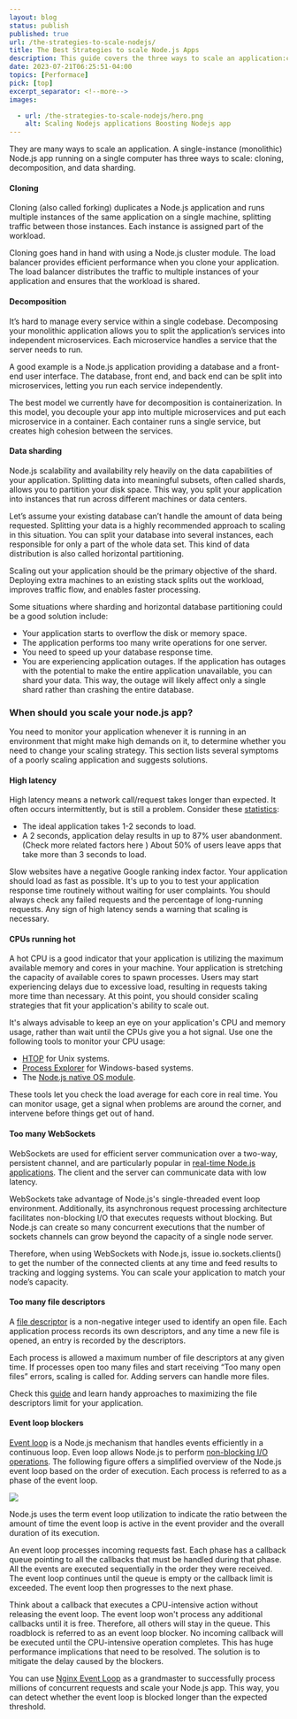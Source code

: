 ```yaml
---
layout: blog
status: publish
published: true
url: /the-strategies-to-scale-nodejs/
title: The Best Strategies to scale Node.js Apps
description: This guide covers the three ways to scale an application:cloning, decomposition, and data sharding.
date: 2023-07-21T06:25:51-04:00
topics: [Performace]
pick: [top]
excerpt_separator: <!--more-->
images:

  - url: /the-strategies-to-scale-nodejs/hero.png
    alt: Scaling Nodejs applications Boosting Nodejs app
---
```

They are many ways to scale an application. A single-instance (monolithic) Node.js app running on a single computer has three ways to scale: cloning, decomposition, and data sharding.
<!--more-->

#### Cloning

Cloning (also called forking) duplicates a Node.js application and runs multiple instances of the same application on a single machine, splitting traffic between those instances. Each instance is assigned part of the 
workload.

Cloning goes hand in hand with using a Node.js cluster module. The load balancer provides efficient performance when you clone your application. The load balancer distributes the traffic to multiple instances of your application and ensures that the workload is shared.

#### Decomposition

It’s hard to manage every service within a single codebase. Decomposing your monolithic application allows you to split the application’s services into independent microservices. Each microservice handles a service that the server needs to run.

A good example is a Node.js application providing a database and a front-end user interface. The database, front end, and back end can be split into microservices, letting you run each service independently.

The best model we currently have for decomposition is containerization. In this model, you decouple your app into multiple microservices and put each microservice in a container. Each container runs a single service, but creates high cohesion between the services.

#### Data sharding

Node.js scalability and availability rely heavily on the data capabilities of your application. Splitting data into meaningful subsets, often called shards, allows you to partition your disk space. This way, you split your application into instances that run across different machines or data centers.

Let’s assume your existing database can’t handle the amount of data being requested. Splitting your data is a highly recommended approach to scaling in this situation. You can split your database into several instances, each responsible for only a part of the whole data set. This kind of data distribution is also called horizontal partitioning.

Scaling out your application should be the primary objective of the shard. Deploying extra machines to an existing stack splits out the workload, improves traffic flow, and enables faster processing.

Some situations where sharding and horizontal database partitioning could be a good solution include:

- Your application starts to overflow the disk or memory space.
- The application performs too many write operations for one server.
- You need to speed up your database response time.
- You are experiencing application outages. If the application has outages with the potential to make the entire application unavailable, you can shard your data. This way, the outage will likely affect only a single shard rather than crashing the entire database.

### When should you scale your node.js app?

You need to monitor your application whenever it is running in an environment that might make high demands on it, to determine whether you need to change your scaling strategy. This section lists several symptoms of a poorly scaling application and suggests solutions.

#### High latency

High latency means a network call/request takes longer than expected. It often occurs intermittently, but is still a problem. Consider these [statistics](https://www.hobo-web.co.uk/your-website-design-should-load-in-4-seconds/#:~:text=The):

- The ideal application takes 1-2 seconds to load.
- A 2 seconds, application delay results in up to 87% user abandonment. (Check more related factors here ) About 50% of users leave apps that take more than 3 seconds to load.

Slow websites have a negative Google ranking index factor. Your application should load as fast as possible. It's up to you to test your application response time routinely without waiting for user complaints. You should always check any failed requests and the percentage of long-running requests. Any sign of high latency sends a warning that scaling is necessary.

#### CPUs running hot

A hot CPU is a good indicator that your application is utilizing the maximum available memory and cores in your machine. Your application is stretching the capacity of available cores to spawn processes. Users may start experiencing delays due to excessive load, resulting in requests taking more time than necessary. At this point, you should consider scaling strategies that fit your application's ability to scale out.

It's always advisable to keep an eye on your application's CPU and memory usage, rather than wait until the CPUs give you a hot signal. Use one the following tools to monitor your CPU usage:

- [HTOP](https://htop.dev/) for Unix systems.
- [Process Explorer](https://learn.microsoft.com/en-us/sysinternals/downloads/process-explorer) for Windows-based systems.
- The [Node.js native OS module](https://nodejs.org/api/os.html#os).

These tools let you check the load average for each core in real time. You can monitor usage, get a signal when problems are around the corner, and intervene before things get out of hand.

#### Too many WebSockets

WebSockets are used for efficient server communication over a two-way, persistent channel, and are particularly popular in  [real-time Node.js applications](https://www.simform.com/blog/build-real-time-apps-node-js/). The client and the server can communicate data with low latency.

WebSockets take advantage of Node.js's single-threaded event loop environment. Additionally, its asynchronous request processing architecture facilitates non-blocking I/O that executes requests without blocking. But Node.js can create so many concurrent executions that the number of sockets channels can grow beyond the capacity of a single node server.

Therefore, when using WebSockets with Node.js, issue io.sockets.clients() to get the number of the connected clients at any time and feed results to tracking and logging systems. You can scale your application to match your node’s capacity.

#### Too many file descriptors

A [file descriptor](https://nodejs.dev/en/learn/working-with-file-descriptors-in-nodejs/) is a non-negative integer used to identify an open file. Each application process records its own descriptors, and any time a new file is opened, an entry is recorded by the descriptors.

Each process is allowed a maximum number of file descriptors at any given time. If processes open too many files and start receiving “Too many open files” errors, scaling is called for. Adding servers can handle more files.

Check this [guide](http://woshub.com/too-many-open-files-error-linux/#:~:text=It%20means%20that%20a%20process,the%20values%20are%20rather%20small.) and learn handy approaches to maximizing the file descriptors limit for your application.

#### Event loop blockers

[Event loop](https://nodejs.org/ru/docs/guides/event-loop-timers-and-nexttick/) is a Node.js mechanism that handles events efficiently in a continuous loop. Even loop allows Node.js to perform [non-blocking I/O operations](https://nodejs.org/en/docs/guides/blocking-vs-non-blocking/). The following figure offers a simplified overview of the Node.js event loop based on the order of execution. Each process is referred to as a phase of the event loop.

![](/the-strategies-to-scale-nodejs/loop.png)

Node.js uses the term event loop utilization to indicate the ratio between the amount of time the event loop is active in the event provider and the overall duration of its execution.

An event loop processes incoming requests fast. Each phase has a callback queue pointing to all the callbacks that must be handled during that phase. All the events are executed sequentially in the order they were received. The event loop continues until the queue is empty or the callback limit is exceeded. The event loop then progresses to the next phase.

Think about a callback that executes a CPU-intensive action without releasing the event loop. The event loop won't process any additional callbacks until it is free. Therefore, all others will stay in the queue. This roadblock is referred to as an event loop blocker. No incoming callback will be executed until the CPU-intensive operation completes. This has huge performance implications that need to be resolved. The solution is to mitigate the delay caused by the blockers.

You can use [Nginx Event Loop](https://www.nginx.com/blog/thread-pools-boost-performance-9x/) as a grandmaster to successfully process millions of concurrent requests and scale your Node.js app. This way, you can detect whether the event loop is blocked longer than the expected threshold.